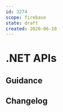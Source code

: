 ```yaml
---
id: 3274
scope: firebase
state: draft
created: 2020-06-10
---
```


# .NET APIs

## Guidance

## Changelog
